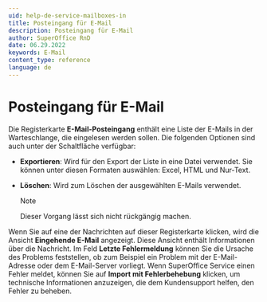 ```yaml
---
uid: help-de-service-mailboxes-in
title: Posteingang für E-Mail
description: Posteingang für E-Mail
author: SuperOffice RnD
date: 06.29.2022
keywords: E-Mail
content_type: reference
language: de
---
```


# Posteingang für E-Mail

Die Registerkarte **E-Mail-Posteingang** enthält eine Liste der E-Mails in der Warteschlange, die eingelesen werden sollen. Die folgenden Optionen sind auch unter der Schaltfläche <i class="ph ph-dots-three-circle-vertical" aria-label="Aufgabe"></i> verfügbar:

* **Exportieren**: Wird für den Export der Liste in eine Datei verwendet. Sie können unter diesen Formaten auswählen: Excel, HTML und Nur-Text.

* **Löschen**: Wird zum Löschen der ausgewählten E-Mails verwendet.

    > [!NOTE]
    > Dieser Vorgang lässt sich nicht rückgängig machen.

Wenn Sie auf eine der Nachrichten auf dieser Registerkarte klicken, wird die Ansicht **Eingehende E-Mail** angezeigt. Diese Ansicht enthält Informationen über die Nachricht. Im Feld **Letzte Fehlermeldung** können Sie die Ursache des Problems feststellen, ob zum Beispiel ein Problem mit der E-Mail-Adresse oder dem E-Mail-Server vorliegt. Wenn SuperOffice Service einen Fehler meldet, können Sie auf **Import mit Fehlerbehebung** klicken, um technische Informationen anzuzeigen, die dem Kundensupport helfen, den Fehler zu beheben.
